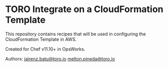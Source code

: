 # TORO Integrate on a CloudFormation Template

This repository contains recipes that will be used in configuring the CloudFormation Template in AWS.

Created for Chef v11.10+ in OpsWorks. 

Authors:
jairenz.batu@toro.io
melton.pineda@toro.io
